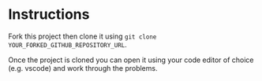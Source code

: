 # Instructions

Fork this project then clone it using `git clone YOUR_FORKED_GITHUB_REPOSITORY_URL`.

Once the project is cloned you can open it using your code editor of choice (e.g. vscode) and work through the problems.

